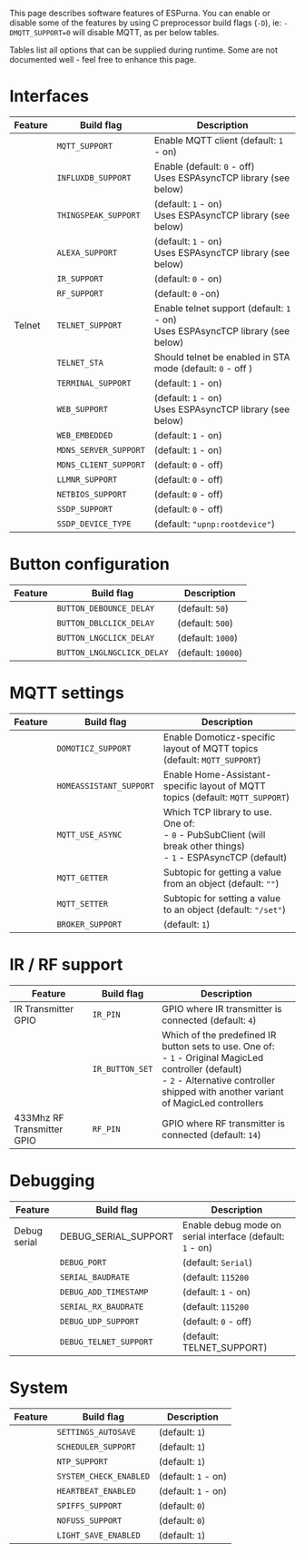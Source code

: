 This page describes software features of ESPurna.
You can enable or disable some of the features by using C preprocessor build flags (`-D`), ie: `-DMQTT_SUPPORT=0` will disable MQTT, as per below tables.

Tables list all options that can be supplied during runtime. Some are not documented well - feel free to enhance this page.

# Interfaces

| Feature | Build flag | Description | 
| --- | --- | --- |
| | `MQTT_SUPPORT` | Enable MQTT client (default: `1` - on) |
| | `INFLUXDB_SUPPORT` | Enable (default: `0` - off) <Br> Uses ESPAsyncTCP library (see below) |
| | `THINGSPEAK_SUPPORT` | (default: `1` - on) <Br> Uses ESPAsyncTCP library (see below) |
| | `ALEXA_SUPPORT` | (default: `1` - on) <Br> Uses ESPAsyncTCP library (see below) |
| | `IR_SUPPORT` | (default: `0` - on) |
| | `RF_SUPPORT` | (default: `0` -on) |
| Telnet | `TELNET_SUPPORT` | Enable telnet support (default: `1` - on) <Br> Uses ESPAsyncTCP library (see below) |
| | `TELNET_STA` | Should telnet be enabled in STA mode (default: `0` - off ) |
| | `TERMINAL_SUPPORT` | (default: `1` - on) |
| | `WEB_SUPPORT` | (default: `1` - on) <Br> Uses ESPAsyncTCP library (see below) | 
| | `WEB_EMBEDDED` | (default: `1` - on) |
| | `MDNS_SERVER_SUPPORT` | (default: `1` - on) |
| | `MDNS_CLIENT_SUPPORT` | (default: `0` - off) |
| | `LLMNR_SUPPORT` | (default: `0` - off) |
| | `NETBIOS_SUPPORT` | (default: `0` - off) |
| | `SSDP_SUPPORT` | (default: `0` - off) |
| | `SSDP_DEVICE_TYPE` | (default: `"upnp:rootdevice"`) |


# Button configuration

| Feature | Build flag | Description | 
| --- | --- | --- |
| | `BUTTON_DEBOUNCE_DELAY` | (default: `50`) | 
| | `BUTTON_DBLCLICK_DELAY` | (default: `500`) | 
| | `BUTTON_LNGCLICK_DELAY` | (default: `1000`) | 
| | `BUTTON_LNGLNGCLICK_DELAY` | (default: `10000`) | 

# MQTT settings

| Feature | Build flag | Description | 
| --- | --- | --- |
| | `DOMOTICZ_SUPPORT` | Enable Domoticz-specific layout of MQTT topics (default: `MQTT_SUPPORT`) |
| | `HOMEASSISTANT_SUPPORT` | Enable Home-Assistant-specific layout of MQTT topics (default: `MQTT_SUPPORT`) |
| | `MQTT_USE_ASYNC` | Which TCP library to use. One of: <br> - `0` - PubSubClient (will break other things) <Br> - `1` - ESPAsyncTCP (default)  |
| | `MQTT_GETTER` | Subtopic for getting a value from an object (default: `""`) |
| | `MQTT_SETTER` | Subtopic for setting a value to an object (default: `"/set"`) |
| | `BROKER_SUPPORT` | (default: `1`) |

# IR / RF support

| Feature | Build flag | Description | 
| --- | --- | --- |
| IR Transmitter GPIO | `IR_PIN` | GPIO where IR transmitter is connected (default: `4`) |
| | `IR_BUTTON_SET` | Which of the predefined IR button sets to use. One of: <br> - `1` - Original MagicLed controller (default) <br>  - `2` - Alternative controller shipped with another variant of MagicLed controllers  |
| 433Mhz RF Transmitter GPIO | `RF_PIN` | GPIO where RF transmitter is connected (default: `14`) |


# Debugging 

| Feature | Build flag | Description | 
| --- | --- | --- |
| Debug serial | DEBUG_SERIAL_SUPPORT | Enable debug mode on serial interface (default: `1` - on)  |
| | `DEBUG_PORT` | (default: `Serial`) | 
| | `SERIAL_BAUDRATE` | (default: `115200` |
| | `DEBUG_ADD_TIMESTAMP` | (default: `1` - on) |
| | `SERIAL_RX_BAUDRATE` | (default: `115200` |
| | `DEBUG_UDP_SUPPORT` | (default: `0` - off) |
| | `DEBUG_TELNET_SUPPORT` | (default: TELNET_SUPPORT) | 

# System 

| Feature | Build flag | Description | 
| --- | --- | --- |
| | `SETTINGS_AUTOSAVE` | (default: `1`) |
| | `SCHEDULER_SUPPORT` | (default: `1`) |
| | `NTP_SUPPORT` | (default: `1`) |
| | `SYSTEM_CHECK_ENABLED` | (default: `1` - on) | 
| | `HEARTBEAT_ENABLED` | (default: `1` - on) | 
| | `SPIFFS_SUPPORT` | (default: `0`) |
| | `NOFUSS_SUPPORT` | (default: `0`) |
| | `LIGHT_SAVE_ENABLED` | (default: `1`) |


